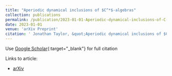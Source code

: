 ```yaml
---
title: "Aperiodic dynamical inclusions of $C^*$-algebras"
collection: publications
permalink: /publication/2023-01-01-Aperiodic-dynamical-inclusions-of-C-algebras
date: 2023-01-01
venue: 'arXiv Preprint'
citation: ' Jonathan Taylor, &quot;Aperiodic dynamical inclusions of $C^*$-algebras.&quot; arXiv Preprint, 2023.'
---
```

Use [Google Scholar](https://scholar.google.com/scholar?q=Aperiodic+dynamical+inclusions+of+$C^*$+algebras){:target="_blank"} for full citation

Links to article:
- [arXiv](https://arxiv.org/abs/2303.10905)
